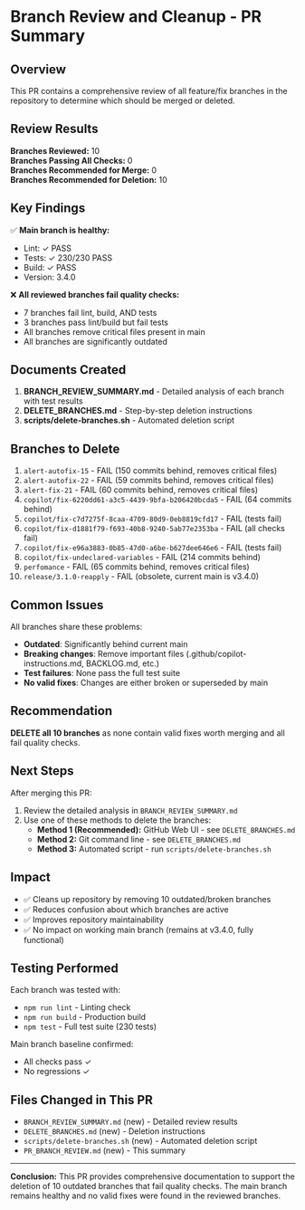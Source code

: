 # Branch Review and Cleanup - PR Summary

## Overview

This PR contains a comprehensive review of all feature/fix branches in the repository to determine which should be merged or deleted.

## Review Results

**Branches Reviewed:** 10  
**Branches Passing All Checks:** 0  
**Branches Recommended for Merge:** 0  
**Branches Recommended for Deletion:** 10

## Key Findings

✅ **Main branch is healthy:**
- Lint: ✓ PASS
- Tests: ✓ 230/230 PASS
- Build: ✓ PASS
- Version: 3.4.0

❌ **All reviewed branches fail quality checks:**
- 7 branches fail lint, build, AND tests
- 3 branches pass lint/build but fail tests
- All branches remove critical files present in main
- All branches are significantly outdated

## Documents Created

1. **BRANCH_REVIEW_SUMMARY.md** - Detailed analysis of each branch with test results
2. **DELETE_BRANCHES.md** - Step-by-step deletion instructions
3. **scripts/delete-branches.sh** - Automated deletion script

## Branches to Delete

1. `alert-autofix-15` - FAIL (150 commits behind, removes critical files)
2. `alert-autofix-22` - FAIL (59 commits behind, removes critical files)
3. `alert-fix-21` - FAIL (60 commits behind, removes critical files)
4. `copilot/fix-6220dd61-a3c5-4439-9bfa-b206420bcda5` - FAIL (64 commits behind)
5. `copilot/fix-c7d7275f-8caa-4709-80d9-0eb8819cfd17` - FAIL (tests fail)
6. `copilot/fix-d1881f79-f693-40b8-9240-5ab77e2353ba` - FAIL (all checks fail)
7. `copilot/fix-e96a3883-0b85-47d0-a6be-b627dee646e6` - FAIL (tests fail)
8. `copilot/fix-undeclared-variables` - FAIL (214 commits behind)
9. `perfomance` - FAIL (65 commits behind, removes critical files)
10. `release/3.1.0-reapply` - FAIL (obsolete, current main is v3.4.0)

## Common Issues

All branches share these problems:
- **Outdated**: Significantly behind current main
- **Breaking changes**: Remove important files (.github/copilot-instructions.md, BACKLOG.md, etc.)
- **Test failures**: None pass the full test suite
- **No valid fixes**: Changes are either broken or superseded by main

## Recommendation

**DELETE all 10 branches** as none contain valid fixes worth merging and all fail quality checks.

## Next Steps

After merging this PR:

1. Review the detailed analysis in `BRANCH_REVIEW_SUMMARY.md`
2. Use one of these methods to delete the branches:
   - **Method 1 (Recommended):** GitHub Web UI - see `DELETE_BRANCHES.md`
   - **Method 2:** Git command line - see `DELETE_BRANCHES.md`
   - **Method 3:** Automated script - run `scripts/delete-branches.sh`

## Impact

- ✅ Cleans up repository by removing 10 outdated/broken branches
- ✅ Reduces confusion about which branches are active
- ✅ Improves repository maintainability
- ✅ No impact on working main branch (remains at v3.4.0, fully functional)

## Testing Performed

Each branch was tested with:
- `npm run lint` - Linting check
- `npm run build` - Production build
- `npm test` - Full test suite (230 tests)

Main branch baseline confirmed:
- All checks pass ✓
- No regressions ✓

## Files Changed in This PR

- `BRANCH_REVIEW_SUMMARY.md` (new) - Detailed review results
- `DELETE_BRANCHES.md` (new) - Deletion instructions
- `scripts/delete-branches.sh` (new) - Automated deletion script
- `PR_BRANCH_REVIEW.md` (new) - This summary

---

**Conclusion:** This PR provides comprehensive documentation to support the deletion of 10 outdated branches that fail quality checks. The main branch remains healthy and no valid fixes were found in the reviewed branches.
